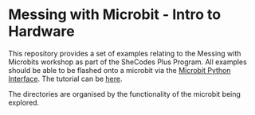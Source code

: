 # Messing with Microbit - Intro to Hardware

This repository provides a set of examples relating to the Messing with Microbits workshop as part of the SheCodes Plus Program. All examples should be able to be flashed onto a microbit via the [Microbit Python Interface][python-int]. The tutorial can be [here][microbit-tutorial].

The directories are organised by the functionality of the microbit being explored. 

   [python-int]: <https://python.microbit.org/v/2.0>
   [microbit-tutorial]: <https://swithers19.github.io/Microbit-Tinker/>